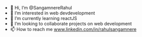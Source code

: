 - 👋 Hi, I’m @SangamnereRahul
- 👀 I’m interested in web devdevelopment
- 🌱 I’m currently learning reactJS
- 💞️ I’m looking to collaborate projects on web development 
- 📫 How to reach me www.linkedin.com/in/rahulsangamnere


<!---
SangamnereRahul/SangamnereRahul is a ✨ special ✨ repository because its `README.md` (this file) appears on your GitHub profile.
You can click the Preview link to take a look at your changes.
--->
